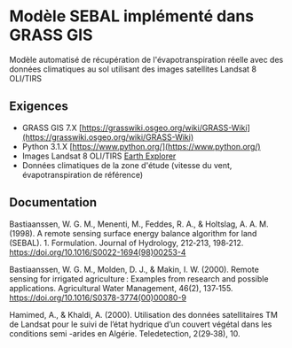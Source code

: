 # Modèle SEBAL implémenté dans GRASS GIS
Modèle automatisé de récupération de l'évapotranspiration réelle avec des données climatiques au sol utilisant des images satellites Landsat 8 OLI/TIRS

## Exigences

* GRASS GIS 7.X [https://grasswiki.osgeo.org/wiki/GRASS-Wiki](https://grasswiki.osgeo.org/wiki/GRASS-Wiki)
* Python 3.1.X [https://www.python.org/](https://www.python.org/)
* Images Landsat 8 OLI/TIRS [Earth Explorer](http://earthexplorer.usgs.gov/)
* Données climatiques de la zone d'étude (vitesse du vent, évapotranspiration de référence)

## Documentation

Bastiaanssen, W. G. M., Menenti, M., Feddes, R. A., & Holtslag, A. A. M. (1998). 
A remote sensing surface energy balance algorithm for land (SEBAL). 1. Formulation. 
Journal of Hydrology, 212‑213, 198‑212. <https://doi.org/10.1016/S0022-1694(98)00253-4>

Bastiaanssen, W. G. M., Molden, D. J., & Makin, I. W. (2000). Remote sensing for irrigated agriculture : 
Examples from research and possible applications. 
Agricultural Water Management, 46(2), 137‑155. <https://doi.org/10.1016/S0378-3774(00)00080-9>

Hamimed, A., & Khaldi, A. (2000). Utilisation des données satellitaires TM de Landsat 
pour le suivi de l’état hydrique d’un couvert végétal dans les conditions semi -arides en Algérie. Teledetection, 2(29‑38), 10.
